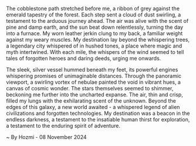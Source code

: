 
The cobblestone path stretched before me, a ribbon of grey against the emerald tapestry of the forest. Each step sent a cloud of dust swirling, a testament to the arduous journey ahead. The air was alive with the scent of pine and damp earth, and the sun beat down relentlessly, turning the day into a furnace. My worn leather jerkin clung to my back, a familiar weight against my weary muscles. My destination lay beyond the whispering trees, a legendary city whispered of in hushed tones, a place where magic and myth intertwined. With each mile, the whispers of the wind seemed to tell tales of forgotten heroes and daring deeds, urging me onwards. 

The sleek, silver vessel hummed beneath my feet, its powerful engines whispering promises of unimaginable distances. Through the panoramic viewport, a swirling vortex of nebulae painted the void in vibrant hues, a canvas of cosmic wonder. The stars themselves seemed to shimmer, beckoning me further into the uncharted expanse. The air, thin and crisp, filled my lungs with the exhilarating scent of the unknown. Beyond the edges of this galaxy, a new world awaited - a whispered legend of alien civilizations and forgotten technologies.  My destination was a beacon in the endless darkness, a testament to the insatiable human thirst for exploration, a testament to the enduring spirit of adventure.

~ By Hozmi - 08 November 2024
